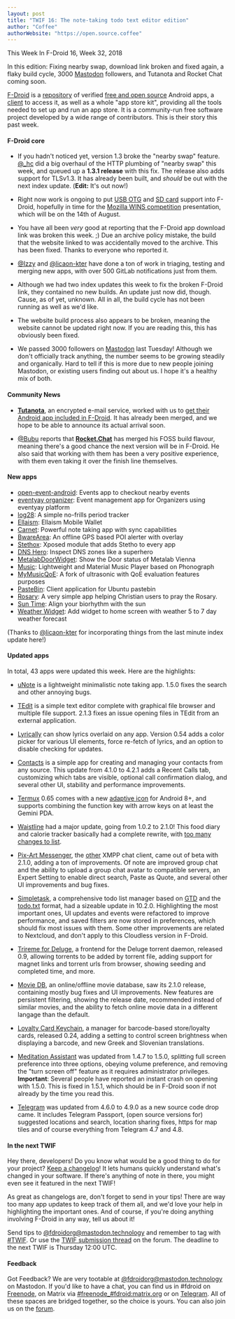 ```yaml
---
layout: post
title: "TWIF 16: The note-taking todo text editor edition"
author: "Coffee"
authorWebsite: "https://open.source.coffee"
---
```


This Week In F-Droid 16, Week 32, 2018

In this edition: Fixing nearby swap, download link broken and fixed again, a flaky build cycle, 3000 [Mastodon](https://mastodon.technology/@fdroidorg) followers, and Tutanota and Rocket Chat coming soon.
<!--more-->

[F-Droid](https://f-droid.org/) is a [repository](https://f-droid.org/packages/) of verified [free and open source](https://en.wikipedia.org/wiki/Free_and_open-source_software) Android apps, a [client](https://f-droid.org/packages/org.fdroid.fdroid/) to access it, as well as a whole "app store kit", providing all the tools needed to set up and run an app store. It is a community-run free software project developed by a wide range of contributors. This is their story this past week.

#### F-Droid core

* If you hadn't noticed yet, version 1.3 broke the "nearby swap" feature. [@\_hc](https://forum.f-droid.org/u/hans) did a big overhaul of the HTTP plumbing of "nearby swap" this week, and queued up a **1.3.1 release** with this fix. The release also adds support for TLSv1.3. It has already been built, and _should_ be out with the next index update. (**Edit:** It's out now!)

* Right now work is ongoing to put [USB OTG](https://en.wikipedia.org/wiki/USB_On-The-Go) and [SD card](https://en.wikipedia.org/wiki/Secure_Digital) support into F-Droid, hopefully in time for the [Mozilla WINS competition](https://wirelesschallenge.mozilla.org) presentation, which will be on the 14th of August.

* You have all been _very_ good at reporting that the F-Droid app download link was broken this week. ;) Due an archive policy mistake, the build that the website linked to was accidentally moved to the archive. This has been fixed. Thanks to everyone who reported it.

* [@Izzy](https://forum.f-droid.org/u/izzy) and [@licaon-kter](https://forum.f-droid.org/u/Licaon_Kter) have done a ton of work in triaging, testing and merging new apps, with over 500 GitLab notifications just from them.

* Although we had two index updates this week to fix the broken F-Droid link, they contained no new builds. An update just now did, though. Cause, as of yet, unknown. All in all, the build cycle has not been running as well as we'd like.

* The website build process also appears to be broken, meaning the website cannot be updated right now. If you are reading this, this has obviously been fixed.

* We passed 3000 followers on [Mastodon](https://mastodon.technology/@fdroidorg) last Tuesday! Although we don't officially track anything, the number seems to be growing steadily and organically. Hard to tell if this is more due to new people joining Mastodon, or existing users finding out about us. I hope it's a healthy mix of both.

#### Community News

* **[Tutanota](https://tutanota.com)**, an encrypted e-mail service, worked with us to [get their Android app included in F-Droid](https://tutanota.com/blog/posts/release-notes-3-35). It has already been merged, and we hope to be able to announce its actual arrival soon.

* [@Bubu](https://chaos.social/@Bubu) reports that **[Rocket.Chat](https://github.com/RocketChat/Rocket.Chat.Android)** has merged his FOSS build flavour, meaning there's a good chance the next version will be in F-Droid. He also said that working with them has been a very positive experience, with them even taking it over the finish line themselves.

#### New apps

* [open-event-android](https://f-droid.org/packages/com.eventyay.attendee/): Events app to checkout nearby events
* [eventyay organizer](https://f-droid.org/packages/com.eventyay.organizer/): Event management app for Organizers using eventyay platform
* [log28](https://f-droid.org/packages/com.log28/): A simple no-frills period tracker
* [Ellaism](https://f-droid.org/packages/com.outdoordevs.ellaism.wallet/): Ellaism Mobile Wallet
* [Carnet](https://f-droid.org/packages/com.spisoft.quicknote/): Powerful note taking app with sync capabilities
* [BwareArea](https://f-droid.org/packages/fr.byped.bwarearea/): An offline GPS based POI alerter with overlay
* [Stethox](https://f-droid.org/packages/org.schabi.stethox/): Xposed module that adds Stetho to every app
* [DNS Hero](https://f-droid.org/packages/com.gianlu.dnshero): Inspect DNS zones like a superhero
* [MetalabDoorWidget](https://f-droid.org/packages/com.zoffcc.applications.metalab_open_widget/): Show the Door status of Metalab Vienna
* [Music](https://f-droid.org/packages/com.maxfour.music/): Lightweight and Material Music Player based on Phonograph
* [MyMusicQoE](https://f-droid.org/packages/pt.ipleiria.mymusicqoe/): A fork of ultrasonic with QoE evaluation features purposes
* [PasteBin](https://f-droid.org/packages/com.anoopknr.pastebin/): Client application for Ubuntu pastebin
* [Rosary](https://f-droid.org/packages/org.example.rosary/): A very simple app helping Christian users to pray the Rosary.
* [Sun Time](https://f-droid.org/packages/com.gitlab.kreikenbaum.suntime.fdroid/): Align your biorhythm with the sun
* [Weather Widget](https://f-droid.org/packages/nl.implode.weer/): Add widget to home screen with weather 5 to 7 day weather forecast

(Thanks to [@licaon-kter](https://forum.f-droid.org/u/Licaon_Kter) for incorporating things from the last minute index update here!)

#### Updated apps

In total, 43 apps were updated this week. Here are the highlights:

* [uNote](https://f-droid.org/packages/app.varlorg.unote/) is a lightweight minimalistic note taking app. 1.5.0 fixes the search and other annoying bugs.

* [TEdit](https://f-droid.org/packages/com.atr.tedit/) is a simple text editor complete with graphical file browser and multiple file support. 2.1.3 fixes an issue opening files in TEdit from an external application.

* [Lyrically](https://f-droid.org/packages/com.shkmishra.lyrically/) can show lyrics overlaid on any app. Version 0.54 adds a color picker for various UI elements, force re-fetch of lyrics, and an option to disable checking for updates.

* [Contacts](https://f-droid.org/packages/com.simplemobiletools.contacts/) is a simple app for creating and managing your contacts from any source. This update from 4.1.0 to 4.2.1 adds a Recent Calls tab, customizing which tabs are visible, optional call confirmation dialog, and several other UI, stability and performance improvements.

* [Termux](https://f-droid.org/packages/com.termux/) 0.65 comes with a new [adaptive icon](https://developer.android.com/guide/practices/ui_guidelines/icon_design_adaptive) for Android 8+, and supports combining the function key with arrow keys on at least the Gemini PDA.

* [Waistline](https://f-droid.org/packages/com.waist.line/) had a major update, going from 1.0.2 to 2.1.0! This food diary and calorie tracker basically had a complete rewrite, with [too many changes to list](https://github.com/davidhealey/waistline/releases).

* [Pix-Art Messenger](https://f-droid.org/packages/de.pixart.messenger/), the [other](https://f-droid.org/packages/eu.siacs.conversations/) XMPP chat client, came out of beta with 2.1.0, adding a ton of improvements. Of note are improved group chat and the ability to upload a group chat avatar to compatible servers, an Expert Setting to enable direct search, Paste as Quote, and several other UI improvements and bug fixes.

* [Simpletask](https://f-droid.org/packages/nl.mpcjanssen.simpletask/), a comprehensive todo list manager based on [GTD](https://en.wikipedia.org/wiki/Getting_Things_Done) and the [todo.txt](http://todotxt.com) format, had a sizeable update in 10.2.0. Highlighting the most important ones, UI updates and events were refactored to improve performance, and saved filters are now stored in preferences, which should fix most issues with them. Some other improvements are related to Nextcloud, and don't apply to this Cloudless version in F-Droid.

* [Trireme for Deluge](https://f-droid.org/packages/org.deluge.trireme/), a frontend for the Deluge torrent daemon, released 0.9, allowing torrents to be added by torrent file, adding support for magnet links and torrent urls from browser, showing seeding and completed time, and more.

* [Movie DB](https://f-droid.org/packages/org.notabug.lifeuser.moviedb/), an online/offline movie database, saw its 2.1.0 release, containing mostly bug fixes and UI improvements. New features are persistent filtering, showing the release date, recommended instead of similar movies, and the ability to fetch online movie data in a different langage than the default.

* [Loyalty Card Keychain](https://f-droid.org/packages/protect.card_locker/), a manager for barcode-based store/loyalty cards, released 0.24, adding a setting to control screen brightness when displaying a barcode, and new Greek and Slovenian translations.

* [Meditation Assistant](https://f-droid.org/packages/sh.ftp.rocketninelabs.meditationassistant.opensource/) was updated from 1.4.7 to 1.5.0, splitting full screen preference into three options, obeying volume preference, and removing the "turn screen off" feature as it requires administrator privileges. **Important**: Several people have reported an instant crash on opening with 1.5.0. This is fixed in 1.5.1, which should be in F-Droid soon if not already by the time you read this.

* [Telegram](https://f-droid.org/packages/org.telegram.messenger/) was updated from 4.6.0 to 4.9.0 as a new source code drop came. It includes Telegram Passport, (open source versions for) suggested locations and search, location sharing fixes, https for map tiles and of course everything from Telegram 4.7 and 4.8.

#### In the next TWIF

Hey there, developers! Do you know what would be a good thing to do for your project? [Keep a changelog](https://keepachangelog.com)! It lets humans quickly understand what's changed in your software. If there's anything of note in there, you might even see it featured in the next TWIF!

As great as changelogs are, don't forget to send in your tips! There are way too many app updates to keep track of them all, and we'd love your help in highlighting the important ones. And of course, if you're doing anything involving F-Droid in any way, tell us about it!

Send tips to [@fdroidorg@mastodon.technology](https://mastodon.technology/@fdroidorg) and remember to tag with [#TWIF](https://mastodon.technology/tags/twif). Or use the [TWIF submission thread](https://forum.f-droid.org/t/twif-submission-thread) on the forum. The deadline to the next TWIF is Thursday 12:00 UTC.

#### Feedback

Got Feedback? We are very tootable at [@fdroidorg@mastodon.technology](https://mastodon.technology/@fdroidorg) on Mastodon. If you'd like to have a chat, you can find us in #fdroid on [Freenode](https://freenode.net), on Matrix via [#freenode_#fdroid:matrix.org](https://matrix.to/#/#freenode_#fdroid:matrix.org) or on [Telegram](https://t.me/joinchat/AlRQekvjWDTuQrCgMYSNVA). All of these spaces are bridged together, so the choice is yours. You can also join us on the [forum](https://forum.f-droid.org/).
